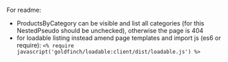 For readme:
- ProductsByCategory can be visible and list all categories (for this NestedPseudo should be unchecked), otherwise the page is 404
- for loadable listing instead amend page templates and import js (es6 or require): `<% require javascript('goldfinch/loadable:client/dist/loadable.js') %>`
